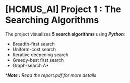 # [HCMUS_AI] Project 1 : The Searching Algorithms
 
The project visualizes **5 search algorithms**  using ***Python***:
- Breadth-first search 
- Uniform-cost search
- Iterative deepening search
- Greedy-best first search
- Graph-search A*

****Note :*** *Read the report.pdf for more details*
